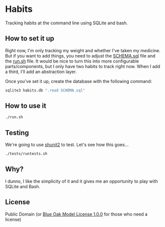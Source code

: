 # Habits

Tracking habits at the command line using SQLite and bash.

## How to set it up

Right now, I'm only tracking my weight and whether I've taken my medicine. But if you want to add things, you need to adjust the [SCHEMA.sql](/SCHEMA.sql) file and the [run.sh](/run.sh) file. It would be nice to turn this into more configurable parts/components, but I only have two habits to track right now. When I add a third, I'll add an abstraction layer.

Once you've set it up, create the database with the following command:

```sh 
sqlite3 habits.db ".read SCHEMA.sql"
```

## How to use it

```sh
./run.sh
```

## Testing

We're going to use [shunit2](https://github.com/kward/shunit2) to test. Let's see how this goes...


```sh
./tests/runtests.sh
```

## Why?

I dunno, I like the simplicity of it and it gives me an opportunity to play with SQLite and Bash.

## License

Public Domain (or [Blue Oak Model License 1.0.0](https://blueoakcouncil.org/license/1.0.0) for those who need a license)